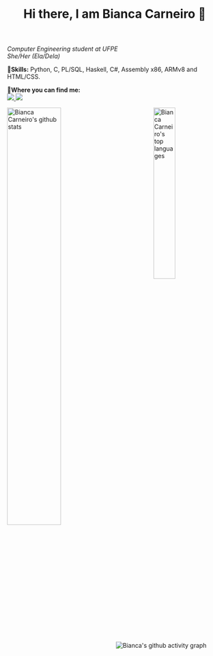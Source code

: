 <header>
<h1> Hi there, I am Bianca Carneiro 👋</h1>
</header>
  
<body>
  <p>    
    <i>Computer Engineering student at UFPE<br>
      She/Her (Ela/Dela)</i>
   </p> 
<p><b>🧠Skills:</b> Python, C, PL/SQL, Haskell, C#, Assembly x86, ARMv8 and HTML/CSS.</p>
  
<p><b>💬Where you can find me:</b><br>
    <a href = "mailto: bianca.ccnf@gmail.com" align = "left">
      <img src = "https://img.shields.io/badge/-Gmail-red?style=flat&logo=gmail&logoColor=white"/>
    </a>
    <a href = "https://www.linkedin.com/in/bianca-carneiro-da-cunha-77222b191/" align = "left">
      <img src = "https://img.shields.io/badge/-Linkedin-blue?style=flat&logo=linkedin&logoColor=white"/>
    </a>
</p>
<img alt="Bianca Carneiro's top languages" width="32%" align="right" src="https://github-readme-stats.vercel.app/api/top-langs/?username=BiancaCarneiro&theme=tokyonight&layout=compact&count_private=true&langs_count=8&exclude_repo=Individual-SnakeWorld"/>
<img alt="Bianca Carneiro's github stats" align="left" width="50%" src="https://github-readme-stats.vercel.app/api?username=BiancaCarneiro&hide=issues,prs&show_icons=true&theme=tokyonight&count_private=true&include_all_commits=true"/>
<img alt="Bianca's github activity graph" src="https://activity-graph.herokuapp.com/graph?username=BiancaCarneiro&bg_color=1a1b27&color=628fda&line=39bdaf&point=aa83d8&area=true"/>
</body>

